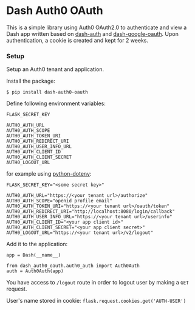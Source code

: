 # Dash Auth0 OAuth

This is a simple library using Auth0 OAuth2.0 to authenticate and view a Dash app
written based on [dash-auth](https://github.com/plotly/dash-auth) and [dash-google-oauth](https://github.com/hossein-jazayeri/dash-google-oauth).
Upon authentication, a cookie is created and kept for 2 weeks.

### Setup
Setup an Auth0 tenant and application.

Install the package:
```
$ pip install dash-auth0-oauth
```
Define following environment variables:
```
FLASK_SECRET_KEY

AUTH0_AUTH_URL
AUTH0_AUTH_SCOPE
AUTH0_AUTH_TOKEN_URI
AUTH0_AUTH_REDIRECT_URI
AUTH0_AUTH_USER_INFO_URL
AUTH0_AUTH_CLIENT_ID
AUTH0_AUTH_CLIENT_SECRET
AUTH0_LOGOUT_URL
```
for example using [python-dotenv](https://pypi.org/project/python-dotenv/):
```
FLASK_SECRET_KEY="<some secret key>"

AUTH0_AUTH_URL="https://<your tenant url>/authorize"
AUTH0_AUTH_SCOPE="openid profile email"
AUTH0_AUTH_TOKEN_URI="https://<your tenant url>/oauth/token"
AUTH0_AUTH_REDIRECT_URI="http://localhost:8080/login/callback"
AUTH0_AUTH_USER_INFO_URL="https://<your tenant url>/userinfo"
AUTH0_AUTH_CLIENT_ID="<your app client id>"
AUTH0_AUTH_CLIENT_SECRET="<your app client secret>"
AUTH0_LOGOUT_URL="https://<your tenant url>/v2/logout"
```
Add it to the application:
```
app = Dash(__name__)

from dash_auth0_oauth.auth0_auth import Auth0Auth
auth = Auth0Auth(app)
```
You have access to `/logout` route in order to logout user by making a `GET` request.

User's name stored in cookie: `flask.request.cookies.get('AUTH-USER')`
